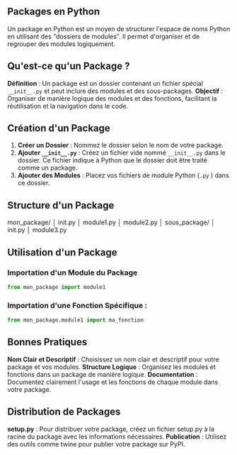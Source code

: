 ## Packages en Python

Un package en Python est un moyen de structurer l'espace de noms Python en utilisant des "dossiers de modules". Il permet d'organiser et de regrouper des modules logiquement.

## Qu'est-ce qu'un Package ?

**Définition** : Un package est un dossier contenant un fichier spécial ```__init__.py``` et peut inclure des modules et des sous-packages.
**Objectif** : Organiser de manière logique des modules et des fonctions, facilitant la réutilisation et la navigation dans le code.

## Création d'un Package

1. **Créer un Dossier** : Nommez le dossier selon le nom de votre package.
2. **Ajouter ```__init__.py```** : Créez un fichier vide nommé ```__init__.py``` dans le dossier. Ce fichier indique à Python que le dossier doit être traité comme un package.
3. **Ajouter des Modules** : Placez vos fichiers de module Python (```.py```  ) dans ce dossier.

## Structure d'un Package

mon_package/
│ init.py
│ module1.py
│ module2.py
│ sous_package/
│ init.py
│ module3.py



## Utilisation d'un Package

### Importation d'un Module du Package
```python
from mon_package import module1
```

### Importation d'une Fonction Spécifique :

```python
from mon_package.module1 import ma_fonction
```

## Bonnes Pratiques

**Nom Clair et Descriptif** : Choisissez un nom clair et descriptif pour votre package et vos modules.
**Structure Logique** : Organisez les modules et fonctions dans un package de manière logique.
**Documentation** : Documentez clairement l'usage et les fonctions de chaque module dans votre package.

## Distribution de Packages

**setup.py** : Pour distribuer votre package, créez un fichier setup.py à la racine du package avec les informations nécessaires.
**Publication** : Utilisez des outils comme twine pour publier votre package sur PyPI.